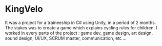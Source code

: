 # KingVelo

It was a project for a traineeship in C# using Unity, in a period of 2 months.
The stakes was to create a game which explains cycling rules for children. 
I worked in every parts of the project : game dev, game design, art design, sound design, UI/UX, SCRUM master, communication, etc ...
 
